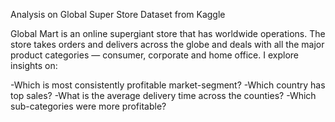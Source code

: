 Analysis on Global Super Store Dataset from Kaggle

Global Mart is an online supergiant store that has worldwide operations. The store takes orders and delivers across the globe and deals with all the major product categories — consumer, corporate and home office. I explore insights on: 

-Which is most consistently profitable market-segment?
-Which country has top sales?
-What is the average delivery time across the counties?
-Which sub-categories were more profitable?

